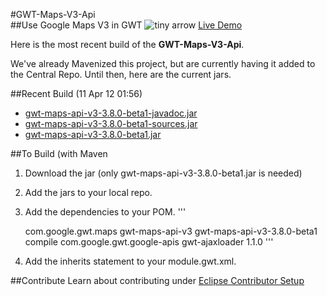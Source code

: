 #GWT-Maps-V3-Api   
##Use Google Maps V3 in GWT  ![tiny arrow](http://www.lirmm.fr/bib-icons/Stanford/arrow.small.rightT.gif "tiny arrow")  [Live Demo](http://gonevertical-apis.appspot.com/)

Here is the most recent build of the **GWT-Maps-V3-Api**.

We've already Mavenized this project, but are currently having it added to the Central Repo. Until then, here are the current jars.

##Recent Build (11 Apr 12 01:56)

- [gwt-maps-api-v3-3.8.0-beta1-javadoc.jar](http://www.lustforge.com/GWT/gwt-maps-api-v3-3.8.0-beta1-SNAPSHOT-javadoc.jar)
- [gwt-maps-api-v3-3.8.0-beta1-sources.jar](http://www.lustforge.com/GWT/gwt-maps-api-v3-3.8.0-beta1-SNAPSHOT-sources.jar)
- [gwt-maps-api-v3-3.8.0-beta1.jar](http://www.lustforge.com/GWT/gwt-maps-api-v3-3.8.0-beta1-SNAPSHOT.jar)


##To Build (with Maven

1. Download the jar (only gwt-maps-api-v3-3.8.0-beta1.jar is needed)
2. Add the jars to your local repo.
3. Add the dependencies to your POM.
	'''
	<!-- GWT Maps API V3 -->
	<dependency>
		<groupId>com.google.gwt.maps</groupId>
		<artifactId>gwt-maps-api-v3</artifactId>
		<version>gwt-maps-api-v3-3.8.0-beta1</version>
		<scope>compile</scope>
	</dependency>

	<!-- Other Google -->
	<dependency>
		<groupId>com.google.gwt.google-apis</groupId>
		<artifactId>gwt-ajaxloader</artifactId>
		<version>1.1.0</version>
	</dependency>
	'''
4. Add the inherits statement to your module.gwt.xml.

	<inherits name='com.google.gwt.maps.Apis_Google_Maps' />


##Contribute
Learn about contributing under [Eclipse Contributor Setup](https://github.com/branflake2267/GWT-Maps-V3-Api/wiki/Eclipse-Contributor-Setup)